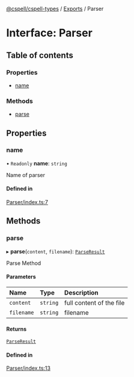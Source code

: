 [@cspell/cspell-types](../README.md) / [Exports](../modules.md) / Parser

# Interface: Parser

## Table of contents

### Properties

- [name](Parser.md#name)

### Methods

- [parse](Parser.md#parse)

## Properties

### name

• `Readonly` **name**: `string`

Name of parser

#### Defined in

[Parser/index.ts:7](https://github.com/streetsidesoftware/cspell/blob/c69f8c4/packages/cspell-types/src/Parser/index.ts#L7)

## Methods

### parse

▸ **parse**(`content`, `filename`): [`ParseResult`](ParseResult.md)

Parse Method

#### Parameters

| Name | Type | Description |
| :------ | :------ | :------ |
| `content` | `string` | full content of the file |
| `filename` | `string` | filename |

#### Returns

[`ParseResult`](ParseResult.md)

#### Defined in

[Parser/index.ts:13](https://github.com/streetsidesoftware/cspell/blob/c69f8c4/packages/cspell-types/src/Parser/index.ts#L13)
